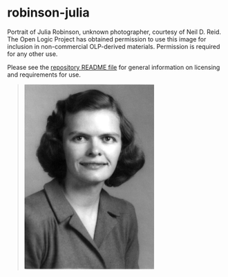 # robinson-julia

Portrait of Julia Robinson, unknown photographer, courtesy of Neil
D. Reid. The Open Logic Project has obtained permission to use this
image for inclusion in non-commercial OLP-derived materials. Permission
is required for any other use.

Please see the [repository README file](https://github.com/OpenLogicProject/photos/blob/master/README.md) for general information on licensing and requirements for use.

> ![robinson-julia](https://github.com/OpenLogicProject/photos/blob/master/robinson-julia/robinson-julia-small.png)